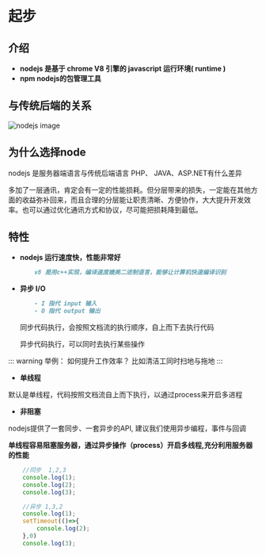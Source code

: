 # 起步
## 介绍
 - **nodejs 是基于 chrome V8 引擎的 javascript 运行环境( runtime )**
 - **npm nodejs的包管理工具**

## 与传统后端的关系
![nodejs image](/images/node_middleware.png)

## 为什么选择node
nodejs 是服务器端语言与传统后端语言 PHP、 JAVA、ASP.NET有什么差异

多加了一层通讯，肯定会有一定的性能损耗。但分层带来的损失，一定能在其他方面的收益弥补回来，而且合理的分层能让职责清晰、方便协作，大大提升开发效率。也可以通过优化通讯方式和协议，尽可能把损耗降到最低。

## 特性
- **nodejs 运行速度快，性能非常好**
	```md
		v8 是用c++实现，编译速度媲美二进制语言，能够让计算机快速编译识别
	```
- **异步 I/O**
	```md
		- I 指代 input 输入
		- O 指代 output 输出
	```
	同步代码执行，会按照文档流的执行顺序，自上而下去执行代码

	异步代码执行，可以同时去执行某些操作

::: warning 举例：
如何提升工作效率？ 比如清洁工同时扫地与拖地
:::


- **单线程**

默认是单线程，代码按照文档流自上而下执行，以通过process来开启多进程

- **非阻塞**

nodejs提供了一套同步、一套异步的API, 建议我们使用异步编程，事件与回调

**单线程容易阻塞服务器，通过异步操作（process）开启多线程,充分利用服务器的性能**
```js
	//同步  1,2,3
	console.log(1);
	console.log(2);
	console.log(3);

	//异步 1,3,2
	console.log(1);
	setTimeout(()=>{
		console.log(2);
	},0)
	console.log(3);
```